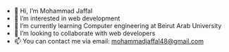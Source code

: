 - 👋 Hi, I’m Mohammad Jaffal
- 👀 I’m interested in web development
- 🌱 I’m currently learning Computer engineering at Beirut Arab University
- 💞️ I’m looking to collaborate with web developers
- 📫 You can contact me via email: mohammadjaffal48@gmail.com

<!---
mjaffal21/mjaffal21 is a ✨ special ✨ repository because its `README.md` (this file) appears on your GitHub profile.
You can click the Preview link to take a look at your changes.
--->
